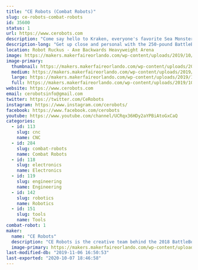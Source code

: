 ```yaml
---
title: "CE Robots (Combat Robots)"
slug: ce-robots-combat-robots
id: 35600
status: 1
url: https://www.cerobots.com
description: "Come say hello to Kraken, everyone's favorite Sea Monster from the hit tv show Battlebots. "
description-long: "Get up close and personal with the 250-pound BattleBot, Kraken. Improved this year with increased biting force, improved speed, and self-righting capability."
location: Robot Ruckus - Axe Backwards Heavyweight Arena
image: https://makers.makerfaireorlando.com/wp-content/uploads/2019/10/FB_IMG_1569874597964-1.jpg
image-primary:
  thumbnail: https://makers.makerfaireorlando.com/wp-content/uploads/2019/10/FB_IMG_1569874597964-1-150x150.jpg
  medium: https://makers.makerfaireorlando.com/wp-content/uploads/2019/10/FB_IMG_1569874597964-1-300x172.jpg
  large: https://makers.makerfaireorlando.com/wp-content/uploads/2019/10/FB_IMG_1569874597964-1.jpg
  full: https://makers.makerfaireorlando.com/wp-content/uploads/2019/10/FB_IMG_1569874597964-1.jpg
website: https://www.cerobots.com
email: cerobotsinfo@gmail.com
twitter: https://twitter.com/CeRobots
instagram: https://www.instagram.com/cerobots/
facebook: https://www.facebook.com/cerobots
youtube: https://www.youtube.com/channel/UCRqx36HDy2aYPBiAtoGxCaQ
categories:
  - id: 113
    slug: cnc
    name: CNC
  - id: 284
    slug: combat-robots
    name: Combat Robots
  - id: 118
    slug: electronics
    name: Electronics
  - id: 119
    slug: engineering
    name: Engineering
  - id: 142
    slug: robotics
    name: Robotics
  - id: 151
    slug: tools
    name: Tools
combat-robot: 1
maker:
  name: "CE Robots"
  description: "CE Robots is the creative team behind the 2018 BattleBot Kraken. We'll have the old girl on display, so you can see this amazing machine up close. CE Robots will also have some of our smaller machines competing in the combat robot tournament, so check them out for some bone-jarring destruction."
  image-primary: https://makers.makerfaireorlando.com/wp-content/uploads/2018/08/Kracken-Bot-S2018-1140x924-1024x830.jpg
last-modified-db: "2019-11-06 16:50:53"
last-exported: "2020-10-07 18:46:58"
---
```

